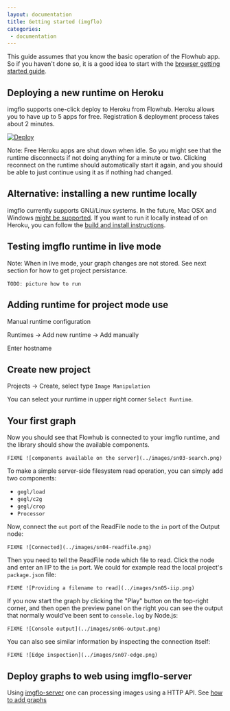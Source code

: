 ```yaml
---
layout: documentation
title: Getting started (imgflo)
categories:
 - documentation
---
```

This guide assumes that you know the basic operation of the Flowhub app.
So if you haven't done so, it is a good idea to start with the
[browser getting started guide](http://flowhub.io/documentation/getting-started-browser/).


## Deploying a new runtime on Heroku

imgflo supports one-click deploy to Heroku from Flowhub. 
Heroku allows you to have up to 5 apps for free.
Registration & deployment process takes about 2 minutes.

[![Deploy](https://www.herokucdn.com/deploy/button.png)](https://dashboard.heroku.com/new?template=https%3A%2F%2Fgithub.com%2Fjonnor%2Fimgflo)

Note: Free Heroku apps are shut down when idle.
So you might see that the runtime disconnects if not doing anything for a minute or two.
Clicking reconnect on the runtime should automatically start it again,
and you should be able to just continue using it as if nothing had changed.


## Alternative: installing a new runtime locally

imgflo currently supports GNU/Linux systems. In the future, Mac OSX and Windows
[might be supported](https://github.com/jonnor/imgflo/issues/3).
If you want to run it locally instead of on Heroku, you can follow the
[build and install instructions](https://github.com/jonnor/imgflo#developing-and-running-locally).


## Testing imgflo runtime in live mode

Note: When in live mode, your graph changes are not stored.
See next section for how to get project persistance.

    TODO: picture how to run


## Adding runtime for project mode use

Manual runtime configuration

Runtimes -> Add new runtime -> Add manually

Enter hostname

## Create new project

Projects -> Create, select type `Image Manipulation`

You can select your runtime in upper right corner `Select Runtime`.

## Your first graph

Now you should see that Flowhub is connected to your imgflo runtime,
and the library should show the available components.

    FIXME ![components available on the server](../images/sn03-search.png)

To make a simple server-side filesystem read operation, you can simply add two components:

* `gegl/load`
* `gegl/c2g`
* `gegl/crop`
* `Processor`

Now, connect the `out` port of the ReadFile node to the `in` port of the Output node:

    FIXME ![Connected](../images/sn04-readfile.png)

Then you need to tell the ReadFile node which file to read. Click the node and enter an IIP to the `in` port. We could for example read the local project's `package.json` file:

    FIXME ![Providing a filename to read](../images/sn05-iip.png)

If you now start the graph by clicking the "Play" button on the top-right corner, and then open the preview panel on the right you can see the output that normally would've been sent to `console.log` by Node.js:

    FIXME ![Console output](../images/sn06-output.png)

You can also see similar information by inspecting the connection itself:

    FIXME ![Edge inspection](../images/sn07-edge.png)

## Deploy graphs to web using imgflo-server

Using [imgflo-server](https://github.com/jonnor/imgflo-server) one can processing images using a HTTP API.
See [how to add graphs](https://github.com/jonnor/imgflo-server/blob/master/doc/adding-graphs.md)

